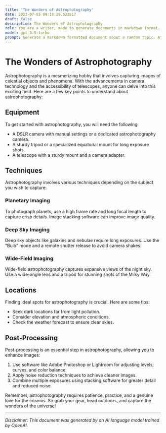 ```yaml
---
title: 'The Wonders of Astrophotography'
date: 2023-07-05 09:18:29.522817
draft: false
description: The Wonders of Astrophotography
role: You are a writer, made to generate documents in markdown format. It is very important that all of the documents you generate are in valid markdown format.
model: gpt-3.5-turbo
prompt: Generate a markdown formatted document about a random topic. At the bottom, include a disclaimer explaining that the document was generated by you. The first line of the document should be the title. Make sure that the entire document is in proper markdown format, using a mix of various tags to make the document visually appealing.
---
```


# The Wonders of Astrophotography

Astrophotography is a mesmerizing hobby that involves capturing images of celestial objects and phenomena. With the advancements in camera technology and the accessibility of telescopes, anyone can delve into this exciting field. Here are a few key points to understand about astrophotography:

## Equipment
To get started with astrophotography, you will need the following:

- A DSLR camera with manual settings or a dedicated astrophotography camera.
- A sturdy tripod or a specialized equatorial mount for long exposure shots.
- A telescope with a sturdy mount and a camera adapter.

## Techniques
Astrophotography involves various techniques depending on the subject you wish to capture:

### Planetary Imaging
To photograph planets, use a high frame rate and long focal length to capture crisp details. Image stacking software can improve image quality.

### Deep Sky Imaging
Deep sky objects like galaxies and nebulae require long exposures. Use the "Bulb" mode and a remote shutter release to avoid camera shakes.

### Wide-Field Imaging
Wide-field astrophotography captures expansive views of the night sky. Use a wide-angle lens and a tripod for stunning shots of the Milky Way.

## Locations
Finding ideal spots for astrophotography is crucial. Here are some tips:

- Seek dark locations far from light pollution.
- Consider elevation and atmospheric conditions.
- Check the weather forecast to ensure clear skies.

## Post-Processing
Post-processing is an essential step in astrophotography, allowing you to enhance images:

1. Use software like Adobe Photoshop or Lightroom for adjusting levels, curves, and color balance.
2. Apply noise reduction techniques to achieve cleaner images.
3. Combine multiple exposures using stacking software for greater detail and reduced noise.

Remember, astrophotography requires patience, practice, and a genuine love for the cosmos. So grab your gear, head outdoors, and capture the wonders of the universe!

---

*Disclaimer: This document was generated by an AI language model trained by OpenAI.*